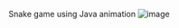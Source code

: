 Snake game using Java animation
![image](https://user-images.githubusercontent.com/65078035/187623059-4bf0dad8-e717-4102-b269-316c94028c76.png)
